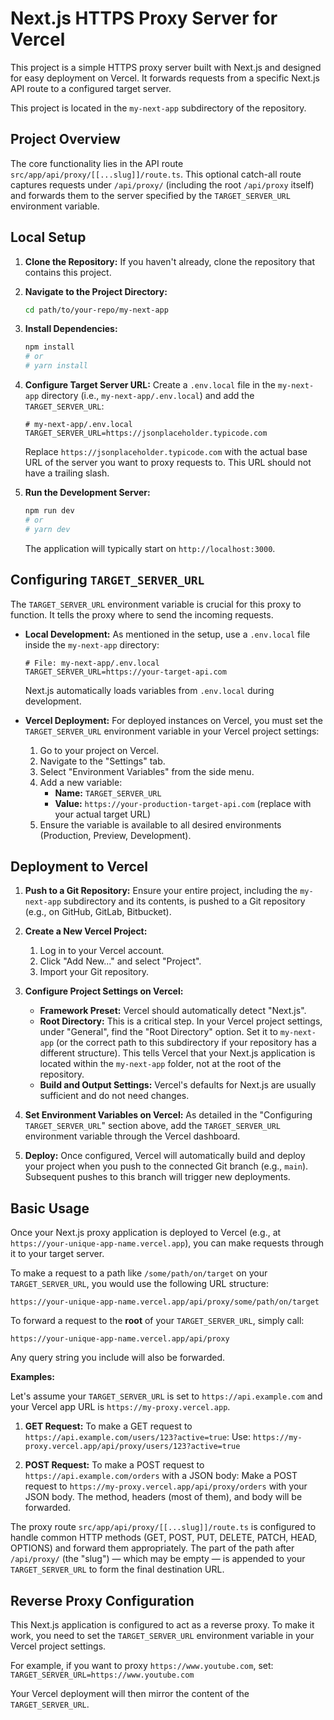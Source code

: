 # Next.js HTTPS Proxy Server for Vercel

This project is a simple HTTPS proxy server built with Next.js and designed for easy deployment on Vercel. It forwards requests from a specific Next.js API route to a configured target server.

This project is located in the `my-next-app` subdirectory of the repository.

## Project Overview

The core functionality lies in the API route `src/app/api/proxy/[[...slug]]/route.ts`. This optional catch-all route captures requests under `/api/proxy/` (including the root `/api/proxy` itself) and forwards them to the server specified by the `TARGET_SERVER_URL` environment variable.

## Local Setup

1.  **Clone the Repository:**
    If you haven't already, clone the repository that contains this project.

2.  **Navigate to the Project Directory:**
    ```bash
    cd path/to/your-repo/my-next-app
    ```

3.  **Install Dependencies:**
    ```bash
    npm install
    # or
    # yarn install
    ```

4.  **Configure Target Server URL:**
    Create a `.env.local` file in the `my-next-app` directory (i.e., `my-next-app/.env.local`) and add the `TARGET_SERVER_URL`:
    ```env
    # my-next-app/.env.local
    TARGET_SERVER_URL=https://jsonplaceholder.typicode.com
    ```
    Replace `https://jsonplaceholder.typicode.com` with the actual base URL of the server you want to proxy requests to. This URL should not have a trailing slash.

5.  **Run the Development Server:**
    ```bash
    npm run dev
    # or
    # yarn dev
    ```
    The application will typically start on `http://localhost:3000`.

## Configuring `TARGET_SERVER_URL`

The `TARGET_SERVER_URL` environment variable is crucial for this proxy to function. It tells the proxy where to send the incoming requests.

-   **Local Development:**
    As mentioned in the setup, use a `.env.local` file inside the `my-next-app` directory:
    ```env
    # File: my-next-app/.env.local
    TARGET_SERVER_URL=https://your-target-api.com
    ```
    Next.js automatically loads variables from `.env.local` during development.

-   **Vercel Deployment:**
    For deployed instances on Vercel, you must set the `TARGET_SERVER_URL` environment variable in your Vercel project settings:
    1.  Go to your project on Vercel.
    2.  Navigate to the "Settings" tab.
    3.  Select "Environment Variables" from the side menu.
    4.  Add a new variable:
        *   **Name:** `TARGET_SERVER_URL`
        *   **Value:** `https://your-production-target-api.com` (replace with your actual target URL)
    5.  Ensure the variable is available to all desired environments (Production, Preview, Development).

## Deployment to Vercel

1.  **Push to a Git Repository:**
    Ensure your entire project, including the `my-next-app` subdirectory and its contents, is pushed to a Git repository (e.g., on GitHub, GitLab, Bitbucket).

2.  **Create a New Vercel Project:**
    1.  Log in to your Vercel account.
    2.  Click "Add New..." and select "Project".
    3.  Import your Git repository.

3.  **Configure Project Settings on Vercel:**
    *   **Framework Preset:** Vercel should automatically detect "Next.js".
    *   **Root Directory:** This is a critical step. In your Vercel project settings, under "General", find the "Root Directory" option. Set it to `my-next-app` (or the correct path to this subdirectory if your repository has a different structure). This tells Vercel that your Next.js application is located within the `my-next-app` folder, not at the root of the repository.
    *   **Build and Output Settings:** Vercel's defaults for Next.js are usually sufficient and do not need changes.

4.  **Set Environment Variables on Vercel:**
    As detailed in the "Configuring `TARGET_SERVER_URL`" section above, add the `TARGET_SERVER_URL` environment variable through the Vercel dashboard.

5.  **Deploy:**
    Once configured, Vercel will automatically build and deploy your project when you push to the connected Git branch (e.g., `main`). Subsequent pushes to this branch will trigger new deployments.

## Basic Usage

Once your Next.js proxy application is deployed to Vercel (e.g., at `https://your-unique-app-name.vercel.app`), you can make requests through it to your target server.

To make a request to a path like `/some/path/on/target` on your `TARGET_SERVER_URL`, you would use the following URL structure:

`https://your-unique-app-name.vercel.app/api/proxy/some/path/on/target`

To forward a request to the **root** of your `TARGET_SERVER_URL`, simply call:

`https://your-unique-app-name.vercel.app/api/proxy`

Any query string you include will also be forwarded.

**Examples:**

Let's assume your `TARGET_SERVER_URL` is set to `https://api.example.com` and your Vercel app URL is `https://my-proxy.vercel.app`.

1.  **GET Request:**
    To make a GET request to `https://api.example.com/users/123?active=true`:
    Use: `https://my-proxy.vercel.app/api/proxy/users/123?active=true`

2.  **POST Request:**
    To make a POST request to `https://api.example.com/orders` with a JSON body:
    Make a POST request to `https://my-proxy.vercel.app/api/proxy/orders` with your JSON body. The method, headers (most of them), and body will be forwarded.

The proxy route `src/app/api/proxy/[[...slug]]/route.ts` is configured to handle common HTTP methods (GET, POST, PUT, DELETE, PATCH, HEAD, OPTIONS) and forward them appropriately. The part of the path after `/api/proxy/` (the "slug") — which may be empty — is appended to your `TARGET_SERVER_URL` to form the final destination URL.

## Reverse Proxy Configuration

This Next.js application is configured to act as a reverse proxy. To make it work, you need to set the `TARGET_SERVER_URL` environment variable in your Vercel project settings.

For example, if you want to proxy `https://www.youtube.com`, set:
`TARGET_SERVER_URL=https://www.youtube.com`

Your Vercel deployment will then mirror the content of the `TARGET_SERVER_URL`.
